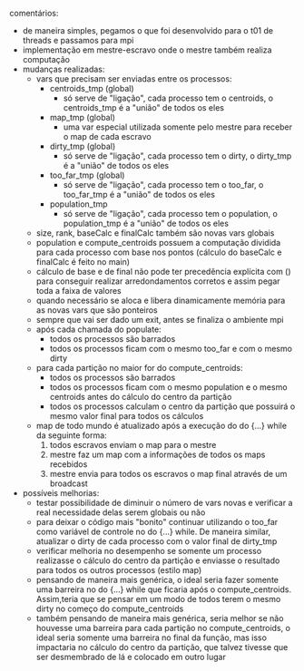 comentários:
- de maneira simples, pegamos o que foi desenvolvido para o t01 de threads e passamos para mpi
- implementação em mestre-escravo onde o mestre também realiza computação
- mudanças realizadas:
    - vars que precisam ser enviadas entre os processos:
        - centroids_tmp (global)
            - só serve de "ligação", cada processo tem o centroids, o centroids_tmp é a "união" de todos os eles
        - map_tmp (global)
            - uma var especial utilizada somente pelo mestre para receber o map de cada escravo
        - dirty_tmp (global)
            - só serve de "ligação", cada processo tem o dirty, o dirty_tmp é a "união" de todos os eles
        - too_far_tmp (global)
            - só serve de "ligação", cada processo tem o too_far, o too_far_tmp é a "união" de todos os eles
        - population_tmp
            - só serve de "ligação", cada processo tem o population, o population_tmp é a "união" de todos os eles
    - size, rank, baseCalc e finalCalc também são novas vars globais
    - population e compute_centroids possuem a computação dividida para cada processo com base nos pontos (cálculo do baseCalc e finalCalc é feito no main)
    - cálculo de base e de final não pode ter precedência explícita com () para conseguir realizar arredondamentos corretos e assim pegar toda a faixa de valores
    - quando necessário se aloca e libera dinamicamente memória para as novas vars que são ponteiros
    - sempre que vai ser dado um exit, antes se finaliza o ambiente mpi
    - após cada chamada do populate:
        - todos os processos são barrados
        - todos os processos ficam com o mesmo too_far e com o mesmo dirty
    - para cada partição no maior for do compute_centroids:
        - todos os processos são barrados
        - todos os processos ficam com o mesmo population e o mesmo centroids antes do cálculo do centro da partição
        - todos os processos calculam o centro da partição que possuirá o mesmo valor final para todos os cálculos
    - map de todo mundo é atualizado após a execução do do {...} while da seguinte forma:
        1. todos escravos enviam o map para o mestre
        2. mestre faz um map com a informações de todos os maps recebidos
        3. mestre envia para todos os escravos o map final através de um broadcast
- possíveis melhorias:
    - testar possibilidade de diminuir o número de vars novas e verificar a real necessidade delas serem globais ou não
    - para deixar o código mais "bonito" continuar utilizando o too_far como variável de controle no do {...} while. De maneira similar, atualizar o dirty de cada processo com o valor final de dirty_tmp
    - verificar melhoria no desempenho se somente um processo realizasse o cálculo do centro da partição e enviasse o resultado para todos os outros processos (estilo map)
    - pensando de maneira mais genérica, o ideal seria fazer somente uma barreira no do {...} while que ficaria após o compute_centroids. Assim,teria que se pensar em um modo de todos terem o mesmo dirty no começo do compute_centroids
    - também pensando de maneira mais genérica, seria melhor se não houvesse uma barreira para cada partição no compute_centroids, o ideal seria somente uma barreira no final da função, mas isso impactaria no cálculo do centro da partição, que talvez tivesse que ser desmembrado de lá e colocado em outro lugar
